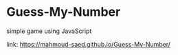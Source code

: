 # Guess-My-Number
simple game using JavaScript

link: https://mahmoud-saed.github.io/Guess-My-Number/
